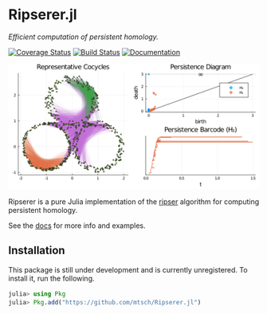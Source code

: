# Ripserer.jl

_Efficient computation of persistent homology._

[![Coverage Status](https://coveralls.io/repos/github/mtsch/Ripserer.jl/badge.svg?branch=master)](https://coveralls.io/github/mtsch/Ripserer.jl?branch=master)
[![Build Status](https://travis-ci.org/mtsch/Ripserer.jl.svg?branch=master)](https://travis-ci.org/mtsch/Ripserer.jl)
[![Documentation](https://img.shields.io/badge/docs-latest-blue.svg)](https://mtsch.github.io/Ripserer.jl/dev)

![](docs/src/assets/title_plot.svg)

Ripserer is a pure Julia implementation of the [ripser](https://github.com/Ripser/ripser)
algorithm for computing persistent homology.

See the [docs](https://mtsch.github.io/Ripserer.jl/dev) for more info and examples.

## Installation

This package is still under development and is currently unregistered. To install it, run
the following.

```julia
julia> using Pkg
julia> Pkg.add("https://github.com/mtsch/Ripserer.jl")
```
